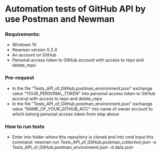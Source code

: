 # Automation tests of GitHub API by use Postman and Newman


### Requirements:
* Windows 10
* Newman version 5.2.4
* An account on GitHub
* Personal access token to GitHub account with access to repo and delete_repo

### Pre-request
* In the file "Tests_API_of_GitHub.postman_environment.json" exchange value "YOUR_PERSONAL_TOKEN" into personal access token to GitHub acconut with access to repo and delete_repo
* In the file "Tests_API_of_GitHub.postman_environment.json" exchange value "NAME_OF_YOUR_GITHUB_ACC" into name of owner account to which belong personal access token from step above

### How to run tests
* Enter into folder where this repository is cloned and into cmd input this command: newman run Tests_API_of_GitHub.postman_collection.json -e Tests_API_of_GitHub.postman_environment.json -d data.json
